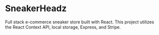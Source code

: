# SneakerHeadz

Full stack e-commerce sneaker store built with React. This project utilizes the React Context API, local storage, Express, and Stripe.
